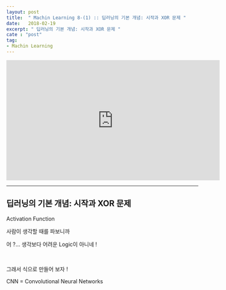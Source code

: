 ```yaml
---
layout: post
title:  " Machin Learning 8-(1) :: 딥러닝의 기본 개념: 시작과 XOR 문제 "
date:   2018-02-19
excerpt: " 딥러닝의 기본 개념: 시작과 XOR 문제 "
cate : "post"
tag:
- Machin Learning
---
```


<iframe width="560" height="315" src="https://www.youtube.com/embed/n7DNueHGkqE" frameborder="0"></iframe>

---

## 딥러닝의 기본 개념: 시작과 XOR 문제

Activation Function 

사람이 생각할 때를 파보니까 

어 ?… 생각보다 어려운 Logic이 아니네 !

<br>

그래서 식으로 만들어 보자 !

CNN = Convolutional Neural Networks

